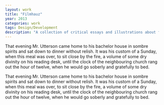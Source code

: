 ```yaml
---
layout: work
title: "Filmhauz"
year: 2013
categories: work
tags: Design/Development
description: "A collection of critical essays and illustrations about film"
---
```


That evening Mr. Utterson came home to his bachelor house in sombre spirits and sat down to dinner without relish. It was his custom of a Sunday, when this meal was over, to sit close by the fire, a volume of some dry divinity on his reading desk, until the clock of the neighbouring church rang out the hour of twelve, when he would go soberly and gratefully to bed. 

That evening Mr. Utterson came home to his bachelor house in sombre spirits and sat down to dinner without relish. It was his custom of a Sunday, when this meal was over, to sit close by the fire, a volume of some dry divinity on his reading desk, until the clock of the neighbouring church rang out the hour of twelve, when he would go soberly and gratefully to bed. 
